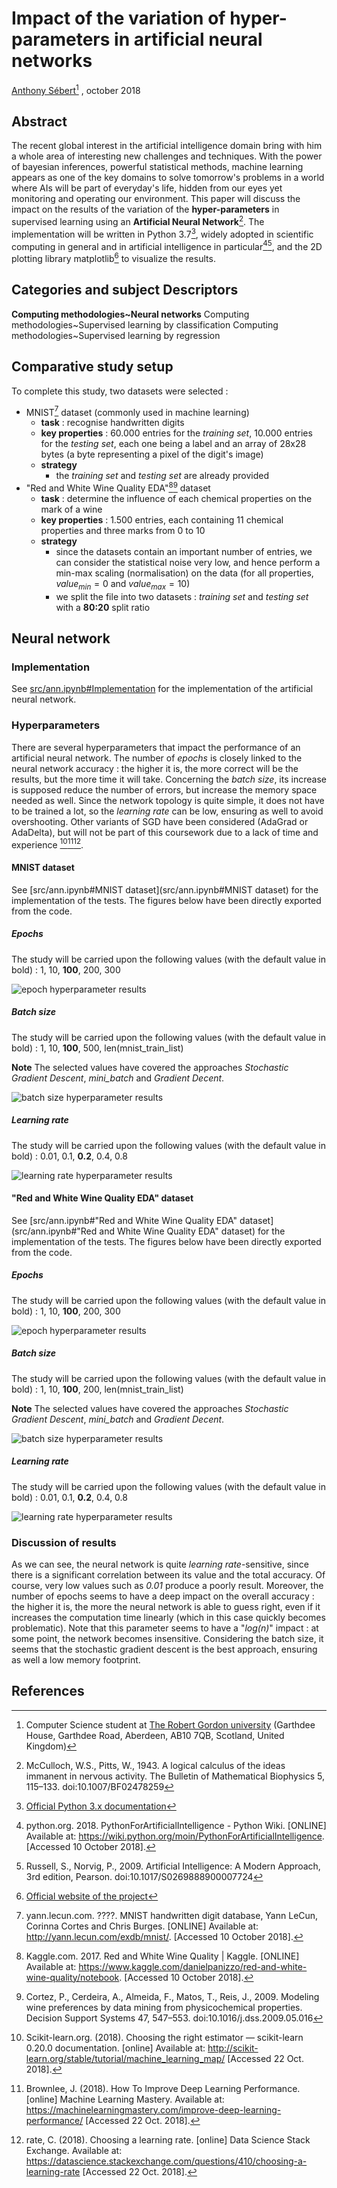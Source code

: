 # Impact of the variation of hyper-parameters in artificial neural networks
[Anthony Sébert](mailto:antoine.sb@orange.fr)[^1] , october 2018

## Abstract

The recent global interest in the artificial intelligence domain bring with him a whole area of interesting new challenges and techniques. With the power of bayesian inferences, powerful statistical methods, machine learning appears as one of the key domains to solve tomorrow's problems in a world where AIs will be part of everyday's life, hidden from our eyes yet monitoring and operating our environment.
This paper will discuss the impact on the results of the variation of the **hyper-parameters** in supervised learning using an **Artificial Neural Network**[^2]. The implementation will be written in Python 3.7[^3], widely adopted in scientific computing in general and in artificial intelligence in particular[^4][^5], and the 2D plotting library matplotlib[^6] to visualize the results.

## Categories and subject Descriptors

**Computing methodologies~Neural networks**
Computing methodologies~Supervised learning by classification
Computing methodologies~Supervised learning by regression

## Comparative study setup

To complete this study, two datasets were selected :
- MNIST[^7] dataset (commonly used in machine learning)
  * **task** : recognise handwritten digits
  * **key properties** : 60.000 entries for the *training set*, 10.000 entries for the *testing set*, each one being a label and an array of 28x28 bytes (a byte representing a pixel of the digit's image)
  * **strategy**
    * the *training set* and *testing set* are already provided
- "Red and White Wine Quality EDA"[^8][^9] dataset
  * **task** : determine the influence of each chemical properties on the mark of a wine
  * **key properties** : 1.500 entries, each containing 11 chemical properties and three marks from 0 to 10
  * **strategy**
    * since the datasets contain an important number of entries, we can consider the statistical noise very low, and hence perform a min-max scaling (normalisation) on the data (for all properties, $\displaystyle value_{min} = 0$ and $\displaystyle value_{max} = 10$)
    * we split the file into two datasets : *training set* and *testing set* with a **80:20** split ratio

## Neural network

### Implementation

See [src/ann.ipynb#Implementation](src/ann.ipynb#Implementation) for the implementation of the artificial neural network.

### Hyperparameters

There are several hyperparameters that impact the performance of an artificial neural network. The number of *epochs* is closely linked to the neural network accuracy : the higher it is, the more correct will be the results, but the more time it will take. Concerning the *batch size*, its increase is supposed reduce the number of errors, but increase the memory space needed as well. Since the network topology is quite simple, it does not have to be trained a lot, so the *learning rate* can be low, ensuring as well to avoid overshooting. Other variants of SGD have been considered (AdaGrad or AdaDelta), but will not be part of this coursework due to a lack of time and experience [^10][^11][^12].

#### MNIST dataset

See [src/ann.ipynb#MNIST dataset](src/ann.ipynb#MNIST dataset) for the implementation of the tests.
The figures below have been directly exported from the code.

##### Epochs

The study will be carried upon the following values (with the default value in bold) : 1, 10, **100**, 200, 300

![epoch hyperparameter results](images/ann_epoch_numbers_mnist.png)

##### Batch size

The study will be carried upon the following values (with the default value in bold) : 1, 10, **100**, 500, len(mnist_train_list)

**Note**
The selected values have covered the approaches *Stochastic Gradient Descent*, *mini_batch* and *Gradient Decent*.

![batch size hyperparameter results](images/ann_batch_sizes_mnist.png)

##### Learning rate

The study will be carried upon the following values (with the default value in bold) : 0.01, 0.1, **0.2**, 0.4, 0.8

![learning rate hyperparameter results](images/ann_learning_rates_mnist.png)

#### "Red and White Wine Quality EDA" dataset

See [src/ann.ipynb#"Red and White Wine Quality EDA" dataset](src/ann.ipynb#"Red and White Wine Quality EDA" dataset) for the implementation of the tests.
The figures below have been directly exported from the code.

##### Epochs

The study will be carried upon the following values (with the default value in bold) : 1, 10, **100**, 200, 300

![epoch hyperparameter results](images/ann_epoch_numbers_rawwqeda.png)

##### Batch size

The study will be carried upon the following values (with the default value in bold) : 1, 10, **100**, 200, len(mnist_train_list)

**Note**
The selected values have covered the approaches *Stochastic Gradient Descent*, *mini_batch* and *Gradient Decent*.

![batch size hyperparameter results](images/ann_batch_sizes_rawwqeda.png)

##### Learning rate

The study will be carried upon the following values (with the default value in bold) : 0.01, 0.1, **0.2**, 0.4, 0.8

![learning rate hyperparameter results](images/ann_learning_rates_rawwqeda.png)

### Discussion of results

As we can see, the neural network is quite *learning rate*-sensitive, since there is a significant correlation between its value and the total accuracy. Of course, very low values such as *0.01* produce a poorly result. Moreover, the number of epochs seems to have a deep impact on the overall accuracy : the higher it is, the more the neural network is able to guess right, even if it increases the computation time linearly (which in this case quickly becomes problematic). Note that this parameter seems to have a "*log(n)*" impact : at some point, the network becomes insensitive. Considering the batch size, it seems that the stochastic gradient descent is the best approach, ensuring as well a low memory footprint.

## References

[^1]: Computer Science student at [The Robert Gordon university](https://www.rgu.ac.uk/) (Garthdee House, Garthdee Road, Aberdeen, AB10 7QB, Scotland, United Kingdom)
[^2]: McCulloch, W.S., Pitts, W., 1943. A logical calculus of the ideas immanent in nervous activity. The Bulletin of Mathematical Biophysics 5, 115–133. doi:10.1007/BF02478259
[^3]: [Official Python 3.x documentation](https://docs.python.org/3/)
[^4]: python.org. 2018. PythonForArtificialIntelligence - Python Wiki. [ONLINE] Available at: https://wiki.python.org/moin/PythonForArtificialIntelligence. [Accessed 10 October 2018].
[^5]: Russell, S., Norvig, P., 2009. Artificial Intelligence: A Modern Approach, 3rd edition, Pearson. doi:10.1017/S0269888900007724
[^6]: [Official website of the project](https://matplotlib.org/)
[^7]: yann.lecun.com. ????. MNIST handwritten digit database, Yann LeCun, Corinna Cortes and Chris Burges. [ONLINE] Available at: http://yann.lecun.com/exdb/mnist/. [Accessed 10 October 2018].
[^8]: Kaggle.com. 2017. Red and White Wine Quality | Kaggle. [ONLINE] Available at: https://www.kaggle.com/danielpanizzo/red-and-white-wine-quality/notebook. [Accessed 10 October 2018].
[^9]: Cortez, P., Cerdeira, A., Almeida, F., Matos, T., Reis, J., 2009. Modeling wine preferences by data mining from physicochemical properties. Decision Support Systems 47, 547–553. doi:10.1016/j.dss.2009.05.016
[^10]: Scikit-learn.org. (2018). Choosing the right estimator — scikit-learn 0.20.0 documentation. [online] Available at: http://scikit-learn.org/stable/tutorial/machine_learning_map/ [Accessed 22 Oct. 2018].
[^11]: Brownlee, J. (2018). How To Improve Deep Learning Performance. [online] Machine Learning Mastery. Available at: https://machinelearningmastery.com/improve-deep-learning-performance/ [Accessed 22 Oct. 2018].
[^12]: rate, C. (2018). Choosing a learning rate. [online] Data Science Stack Exchange. Available at: https://datascience.stackexchange.com/questions/410/choosing-a-learning-rate [Accessed 22 Oct. 2018].